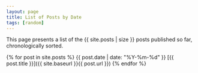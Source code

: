 ```yaml
---
layout: page
title: List of Posts by Date
tags: [random]
---
```


This page presents a list of the {{ site.posts | size }} posts published so
far, chronologically sorted.

{% for post in site.posts %}
{{ post.date | date: "%Y-%m-%d" }} [{{ post.title }}]({{ site.baseurl }}{{ post.url }})
{% endfor %}
